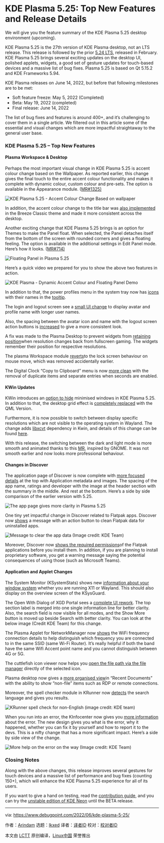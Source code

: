 [#]: subject: "KDE Plasma 5.25: Top New Features and Release Details"
[#]: via: "https://www.debugpoint.com/2022/06/kde-plasma-5-25/"
[#]: author: "Arindam https://www.debugpoint.com/author/admin1/"
[#]: collector: "lkxed"
[#]: translator: " "
[#]: reviewer: " "
[#]: publisher: " "
[#]: url: " "

KDE Plasma 5.25: Top New Features and Release Details
======
We will give you the feature summary of the KDE Plasma 5.25 desktop environment (upcoming).

KDE Plasma 5.25 is the 27th version of KDE Plasma desktop, not an LTS release. This release is followed by the prior [5.24 LTS][1], released in February. KDE Plasma 5.25 brings several exciting updates on the desktop UI, polished applets, widgets, a good set of gesture updates for touch-based devices and a massive list of bug fixes. Plasma 5.25 is based on Qt 5.15.2 and KDE Frameworks 5.94.

KDE Plasma releases on June 14, 2022, but before that following milestones are to be met:

* Soft feature freeze: May 5, 2022 (Completed)
* Beta: May 19, 2022 (completed)
* Final release: June 14, 2022

The list of bug fixes and features is around 400+, and it’s challenging to cover them in a single article. We filtered out in this article some of the essential and visual changes which are more impactful straightaway to the general user base.

### KDE Plasma 5.25 – Top New Features

#### Plasma Workspace & Desktop

Perhaps the most important visual change in KDE Plasma 5.25 is accent colour change based on the Wallpaper. As reported earlier, this change gives the final touch to the entire accent colour functionality and makes it complete with dynamic colour, custom colour and pre-sets. The option is available in the Appearance module. ([MR#1325)][2]

![KDE Plasma 5.25 - Accent Colour Change Based on wallpaper][3]

In addition, the accent colour change to the title bar was [also implemented][4] in the Breeze Classic theme and made it more consistent across the desktop.

Another exciting change that KDE Plasma 5.25 brings is an option for Themes to make the Panel float. When selected, the Panel detaches itself from the bottom of the screen with rounded corners and gives a floating feeling. The option is available in the additional settings in Edit Panel mode. Here’s how it looks. ([MR#714)][5]

![Floating Panel in Plasma 5.25][6]

Here’s a quick video we prepared for you to show the above two features in action.

![KDE Plasma - Dynamic Accent Colour and Floating Panel Demo][7]

In addition to that, the power profiles menu in the system tray now has [icons][8] with their names in the [tooltip][9].

The login and logout screen see a [small UI change][10] to display avatar and profile name with longer user names.

Also, the spacing between the avatar icon and name with the logout screen action buttons is [increased][11] to give a more consistent look.

A fix was made to the Plasma Desktop to prevent widgets from [retaining position][12]when resolution changes back from fullscreen gaming. The widgets remember their position for respective resolutions.

The plasma Workspace module [reverts][13]to the lock screen behaviour on mouse move, which was removed accidentally earlier.

The Digital Clock “Copy to Clipboard” menu is now [more clean][14] with the removal of duplicate items and separate entries when seconds are enabled.

#### KWin Updates

KWin introduces an [option to hide][15] minimised windows in KDE Plasma 5.25. In addition to that, the desktop grid effect is [completely replaced][16] with the QML Version.

Furthermore, it is now possible to switch between display specific resolutions which are not visible to the operating system in Wayland. The change adds [libxcvt][17] dependency in Kwin, and details of this change can be found [here][18].

With this release, the switching between the dark and light mode is more smooth and animated thanks to this [MR][19], inspired by GNOME. It was not smooth earlier and now looks more professional behaviour.

#### Changes in Discover

The application page of Discover is now complete with [more focused details][20] at the top with Application metadata and images. The spacing of the app name, ratings and developer with the image at the header section with the summary in the middle. And rest at the bottom. Here’s a side by side comparison of the earlier version with 5.25.

![The app page gives more clarity in Plasma 5.25][21]

One tiny yet impactful change in Discover related to Flatpak apps. Discover now [shows][22] a message with an action button to clean Flatpak data for uninstalled apps.

![Message to clear the app data (Image credit: KDE Team)][23]

Moreover, Discover now [shows the required permissions][24]of the Flatpak applications before you install them. In addition, if you are planning to install proprietary software, you get a warning message saying the potential consequences of using those (such as Microsoft Teams).

#### Application and Applet Changes

The System Monitor (KSystemStats) shows new [information about your window system][25] whether you are running X11 or Wayland. This should also display on the overview screen of the KSysGuard.

The Open With Dialog of XGD Portal sees a [complete UI rework][26]. The top section label is merged into one single information line for better clarity. Also, the search field is now visible for all modes, and the Show More button is moved up beside Search with better clarity. You can look at the below image (Credit KDE Team) for this change.

The Plasma Applet for NetworkManager now [shows][27] the WiFi frequency connection details to help distinguish which frequency you are connected to in the same SSID (same Wi-Fi Router). It’s really helpful if both the band have the same Wifi Accent point name and you cannot distinguish between 4G or 5G.

The cuttlefish icon viewer now helps you [open the file path via the file manager][28] directly of the selected icon.

Plasma desktop now gives a [more organised view][29]in “Recent Documents” with the ability to show “non-file” items such as RDP or remote connections.

Moreover, the spell checker module in KRunner now [detects][30] the search language and gives you results.

![KRunner spell check for non-English (image credit: KDE team)][31]

When you run into an error, the KInfocenter now gives you [more information][32] about the error. The new design gives you what is the error, why it happened, whether you can fix it by yourself and how to report it to the devs. This is a nifty change that has a more significant impact. Here’s a side by side view of the change.

![More help on the error on the way (Image credit: KDE Team)][33]

### Closing Notes

Along with the above changes, this release improves several gestures for touch devices and a massive list of performance and bug fixes (counting 150+), which will enhance the KDE Plasma 5.25 experience for all of its users.

If you want to give a hand on testing, read the [contribution guide][34], and you can try the [unstable edition of KDE Neon][35] until the BETA release.

--------------------------------------------------------------------------------

via: https://www.debugpoint.com/2022/06/kde-plasma-5-25/

作者：[Arindam][a]
选题：[lkxed][b]
译者：[译者ID](https://github.com/译者ID)
校对：[校对者ID](https://github.com/校对者ID)

本文由 [LCTT](https://github.com/LCTT/TranslateProject) 原创编译，[Linux中国](https://linux.cn/) 荣誉推出

[a]: https://www.debugpoint.com/author/admin1/
[b]: https://github.com/lkxed
[1]: https://www.debugpoint.com/2022/03/kde-plasma-5-24-review/
[2]: https://invent.kde.org/plasma/plasma-workspace/-/merge_requests/1325
[3]: https://www.debugpoint.com/wp-content/uploads/2022/05/KDE-Plasma-5.25-Accent-Colour-Change-Based-on-wallpaper-1024x611.jpg
[4]: https://invent.kde.org/plasma/breeze/-/merge_requests/182
[5]: https://invent.kde.org/plasma/plasma-desktop/-/merge_requests/714
[6]: https://www.debugpoint.com/wp-content/uploads/2022/05/Floating-Panel-in-Plasma-5.25.jpg
[7]: https://youtu.be/npfHwMLXXHs
[8]: https://invent.kde.org/plasma/plasma-workspace/-/merge_requests/1585
[9]: https://invent.kde.org/plasma/plasma-workspace/-/merge_requests/1668
[10]: https://invent.kde.org/plasma/plasma-workspace/-/merge_requests/1654
[11]: https://invent.kde.org/plasma/plasma-workspace/-/merge_requests/1647
[12]: https://invent.kde.org/plasma/plasma-desktop/-/merge_requests/608
[13]: https://invent.kde.org/plasma/plasma-workspace/-/merge_requests/1707
[14]: https://invent.kde.org/plasma/plasma-workspace/-/merge_requests/1693
[15]: https://invent.kde.org/plasma/kwin/-/merge_requests/2341
[16]: https://invent.kde.org/plasma/kwin/-/merge_requests/2327
[17]: https://gitlab.freedesktop.org/xorg/lib/libxcvt
[18]: https://bugs.kde.org/448398
[19]: https://invent.kde.org/plasma/kwin/-/merge_requests/2088
[20]: https://invent.kde.org/plasma/discover/-/merge_requests/246
[21]: https://www.debugpoint.com/wp-content/uploads/2022/05/App-page-gives-more-clarity-in-Plasma-5.25.jpg
[22]: https://invent.kde.org/plasma/discover/-/merge_requests/297
[23]: https://www.debugpoint.com/wp-content/uploads/2022/05/Message-to-clear-the-app-data.jpg
[24]: https://invent.kde.org/plasma/discover/-/merge_requests/282
[25]: https://invent.kde.org/plasma/ksystemstats/-/merge_requests/34
[26]: https://invent.kde.org/plasma/xdg-desktop-portal-kde/-/merge_requests/94
[27]: https://invent.kde.org/plasma/plasma-nm/-/merge_requests/112
[28]: https://invent.kde.org/plasma/plasma-sdk/-/merge_requests/32
[29]: https://invent.kde.org/plasma/plasma-desktop/-/merge_requests/551
[30]: https://invent.kde.org/plasma/kdeplasma-addons/-/merge_requests/122
[31]: https://www.debugpoint.com/wp-content/uploads/2022/05/KRunner-spell-check-for-non-english.jpg
[32]: https://invent.kde.org/plasma/kinfocenter/-/merge_requests/90
[33]: https://www.debugpoint.com/wp-content/uploads/2022/05/More-help-on-the-error-on-the-way.jpg
[34]: https://community.kde.org/Get_Involved
[35]: https://neon.kde.org/download
